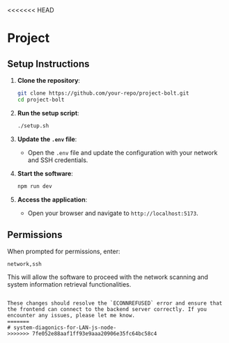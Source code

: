 <<<<<<< HEAD
# Project 

## Setup Instructions

1. **Clone the repository**:
   ```sh
   git clone https://github.com/your-repo/project-bolt.git
   cd project-bolt
   ```

2. **Run the setup script**:
   ```sh
   ./setup.sh
   ```

3. **Update the `.env` file**:
   - Open the `.env` file and update the configuration with your network and SSH credentials.

4. **Start the software**:
   ```sh
   npm run dev
   ```

5. **Access the application**:
   - Open your browser and navigate to `http://localhost:5173`.

## Permissions

When prompted for permissions, enter:
```
network,ssh
```

This will allow the software to proceed with the network scanning and system information retrieval functionalities.
````

These changes should resolve the `ECONNREFUSED` error and ensure that the frontend can connect to the backend server correctly. If you encounter any issues, please let me know.
=======
# system-diagonics-for-LAN-js-node-
>>>>>>> 7fe052e88aaf1ff93e9aaa20906e35fc64bc58c4
